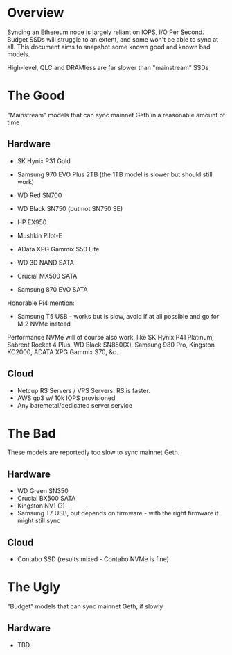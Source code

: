 # Overview

Syncing an Ethereum node is largely reliant on IOPS, I/O Per Second. Budget SSDs will struggle to an extent, and some won't be able to sync at all.
This document aims to snapshot some known good and known bad models.

High-level, QLC and DRAMless are far slower than "mainstream" SSDs

# The Good

"Mainstream" models that can sync mainnet Geth in a reasonable amount of time

## Hardware

- SK Hynix P31 Gold
- Samsung 970 EVO Plus 2TB (the 1TB model is slower but should still work)
- WD Red SN700
- WD Black SN750 (but not SN750 SE)
- HP EX950
- Mushkin Pilot-E
- AData XPG Gammix S50 Lite

- WD 3D NAND SATA
- Crucial MX500 SATA
- Samsung 870 EVO SATA

Honorable Pi4 mention:

- Samsung T5 USB - works but is slow, avoid if at all possible and go for M.2 NVMe instead

Performance NVMe will of course also work, like SK Hynix P41 Platinum, Sabrent Rocket 4 Plus, WD Black SN850(X), Samsung 980 Pro, Kingston KC2000, ADATA XPG Gammix S70, &c.

## Cloud

- Netcup RS Servers / VPS Servers. RS is faster.
- AWS gp3 w/ 10k IOPS provisioned
- Any baremetal/dedicated server service

# The Bad

These models are reportedly too slow to sync mainnet Geth.

## Hardware

- WD Green SN350
- Crucial BX500 SATA
- Kingston NV1 (?)
- Samsung T7 USB, but depends on firmware - with the right firmware it might still sync

## Cloud

- Contabo SSD (results mixed - Contabo NVMe is fine)

# The Ugly

"Budget" models that can sync mainnet Geth, if slowly

## Hardware

- TBD